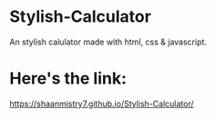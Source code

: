 # Stylish-Calculator
An stylish calulator made with html, css &amp; javascript.

# Here's the link: 
https://shaanmistry7.github.io/Stylish-Calculator/
